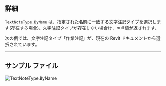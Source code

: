 ## 詳細
`TextNoteType.ByName` は、指定された名前に一致する文字注記タイプを選択します(存在する場合)。文字注記タイプが存在しない場合は、null 値が返されます。

次の例では、文字注記タイプ「作業注記」が、現在の Revit ドキュメントから選択されています。

___
## サンプル ファイル

![TextNoteType.ByName](./Revit.Elements.TextNoteType.ByName_img.jpg)
